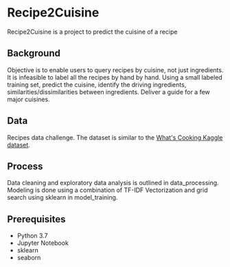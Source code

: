 # Recipe2Cuisine

Recipe2Cuisine is a project to predict the cuisine of a recipe

## Background

Objective is to enable users to query recipes by cuisine, not just ingredients. It is infeasible to label all the recipes by hand by hand. Using a small labeled training set, predict the cuisine, identify the driving ingredients, similarities/dissimilarities between ingredients. Deliver a guide for a few major cuisines. 

## Data

Recipes data challenge. The dataset is similar to the [What's Cooking Kaggle dataset](https://www.kaggle.com/c/whats-cooking/data).

## Process

Data cleaning and exploratory data analysis is outlined in data_processing. Modeling is done using a combination of TF-IDF Vectorization and grid search using sklearn in model_training.

## Prerequisites

* Python 3.7
* Jupyter Notebook
* sklearn
* seaborn


